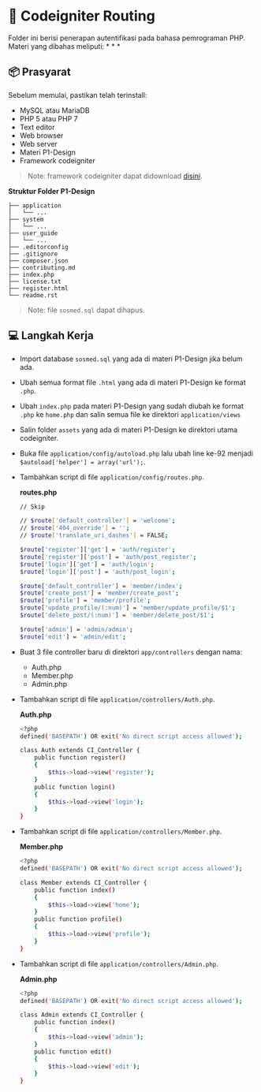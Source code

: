
# :trident: Codeigniter Routing

Folder ini berisi penerapan autentifikasi pada bahasa pemrograman PHP. Materi yang dibahas meliputi:
* 
* 
* 

## :package: Prasyarat

Sebelum memulai, pastikan telah terinstall:
* MySQL atau MariaDB
* PHP 5 atau PHP 7
* Text editor
* Web browser
* Web server
* Materi P1-Design
* Framework codeigniter

> Note: framework codeigniter dapat didownload [disini](https://api.github.com/repos/bcit-ci/CodeIgniter/zipball/refs/tags/3.1.11).

**Struktur Folder P1-Design**

```text
├── application
│   └── ...
├── system
│   └── ...
├── user_guide
│   └── ...
├── .editorconfig
├── .gitignore
├── composer.json
├── contributing.md
├── index.php
├── license.txt
├── register.html
└── readme.rst
```

> Note: file `sosmed.sql` dapat dihapus.

## :computer: Langkah Kerja

* Import database `sosmed.sql` yang ada di materi P1-Design jika belum ada.
* Ubah semua format file `.html` yang ada di materi P1-Design ke format `.php`.
* Ubah `index.php` pada materi P1-Design yang sudah diubah ke format `.php` ke `home.php` dan salin semua file ke direktori `application/views`
* Salin folder `assets` yang ada di materi P1-Design ke direktori utama codeigniter.
* Buka file `application/config/autoload.php` lalu ubah line ke-92 menjadi `$autoload['helper'] = array('url');`.

* Tambahkan script di file `application/config/routes.php`.

	**routes.php**
	```bash
	// Skip

    // $route['default_controller'] = 'welcome';
    // $route['404_override'] = '';
    // $route['translate_uri_dashes'] = FALSE;

    $route['register']['get'] = 'auth/register';
    $route['register']['post'] = 'auth/post_register';
    $route['login']['get'] = 'auth/login';
    $route['login']['post'] = 'auth/post_login';

    $route['default_controller'] = 'member/index';
    $route['create_post'] = 'member/create_post';
    $route['profile'] = 'member/profile';
    $route['update_profile/(:num)'] = 'member/update_profile/$1';
    $route['delete_post/(:num)'] = 'member/delete_post/$1';

    $route['admin'] = 'admin/admin';
    $route['edit'] = 'admin/edit';

    ```
* Buat 3 file controller baru di direktori `app/controllers` dengan nama:
  * Auth.php
  * Member.php
  * Admin.php

* Tambahkan script di file `application/controllers/Auth.php`.

	**Auth.php**
	```bash
	<?php
    defined('BASEPATH') OR exit('No direct script access allowed');

    class Auth extends CI_Controller {
        public function register()
        {
            $this->load->view('register');
        }
        public function login()
        {
            $this->load->view('login');
        }
    }
    ```

* Tambahkan script di file `application/controllers/Member.php`.

	**Member.php**
	```bash
	<?php
    defined('BASEPATH') OR exit('No direct script access allowed');

    class Member extends CI_Controller {
        public function index()
        {
            $this->load->view('home');
        }
        public function profile()
        {
            $this->load->view('profile');
        }
    }
    ```

* Tambahkan script di file `application/controllers/Admin.php`.

	**Admin.php**
	```bash
	<?php
    defined('BASEPATH') OR exit('No direct script access allowed');

    class Admin extends CI_Controller {
        public function index()
        {
            $this->load->view('admin');
        }
        public function edit()
        {
            $this->load->view('edit');
        }
    }
    ```